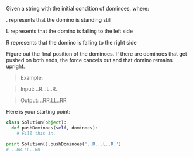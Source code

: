 Given a string with the initial condition of dominoes, where:

\. represents that the domino is standing still

L represents that the domino is falling to the left side

R represents that the domino is falling to the right side

Figure out the final position of the dominoes. If there are dominoes that get pushed on both ends, the force cancels out and that domino remains upright.

>Example:

>Input:  ..R...L..R.

>Output: ..RR.LL..RR

Here is your starting point:

```python
class Solution(object):
  def pushDominoes(self, dominoes):
    # Fill this in.

print Solution().pushDominoes('..R...L..R.')
# ..RR.LL..RR
```

